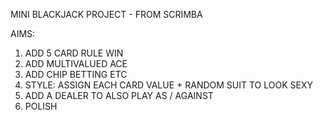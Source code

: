 MINI BLACKJACK PROJECT - FROM SCRIMBA

AIMS:
1) ADD 5 CARD RULE WIN
2) ADD MULTIVALUED ACE
3) ADD CHIP BETTING ETC
4) STYLE: ASSIGN EACH CARD VALUE + RANDOM SUIT TO LOOK SEXY
5) ADD A DEALER TO ALSO PLAY AS / AGAINST
6) POLISH
